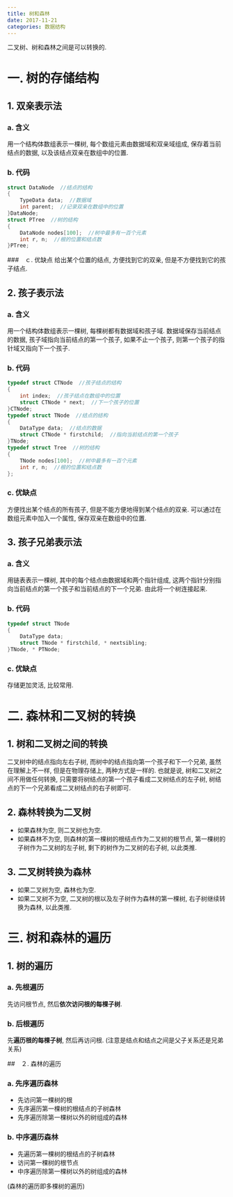 ```yaml
---
title: 树和森林
date: 2017-11-21
categories: 数据结构
---
```


二叉树、树和森林之间是可以转换的.
<!--more-->
# 一. 树的存储结构
## 1. 双亲表示法
### a. 含义
用一个结构体数组表示一棵树, 每个数组元素由数据域和双亲域组成, 保存着当前结点的数据, 以及该结点双亲在数组中的位置. 
### b. 代码
```c
struct DataNode  //结点的结构
{
    TypeData data;  //数据域
    int parent;  //记录双亲在数组中的位置
}DataNode;
struct PTree  //树的结构
{
    DataNode nodes[100];  //树中最多有一百个元素
    int r, n;  //根的位置和结点数 
}PTree;
```
###　ｃ. 优缺点
给出某个位置的结点, 方便找到它的双亲, 但是不方便找到它的孩子结点.

## 2. 孩子表示法
### a. 含义
用一个结构体数组表示一棵树, 每棵树都有数据域和孩子域. 数据域保存当前结点的数据, 孩子域指向当前结点的第一个孩子, 如果不止一个孩子, 则第一个孩子的指针域又指向下一个孩子.
### b. 代码
```c
typedef struct CTNode  //孩子结点的结构
{
    int index;  //孩子结点在数组中的位置
    struct CTNode * next;  //下一个孩子的位置
}CTNode;
typedef struct TNode  //结点的结构
{
    DataType data;  //结点的数据
    struct CTNode * firstchild;  //指向当前结点的第一个孩子
}TNode;
typedef struct Tree  //树的结构
{
    TNode nodes[100];  //树中最多有一百个元素
    int r, n;  //根的位置和结点数
};
```
### c. 优缺点
方便找出某个结点的所有孩子, 但是不能方便地得到某个结点的双亲. 可以通过在数组元素中加入一个属性, 保存双亲在数组中的位置.

## 3. 孩子兄弟表示法
### a. 含义
用链表表示一棵树, 其中的每个结点由数据域和两个指针组成, 这两个指针分别指向当前结点的第一个孩子和当前结点的下一个兄弟. 由此将一个树连接起来.
### b. 代码
```c
typedef struct TNode
{
    DataType data;
    struct TNode * firstchild, * nextsibling;
}TNode, * PTNode;
```

### c. 优缺点
存储更加灵活, 比较常用.

# 二. 森林和二叉树的转换

## 1. 树和二叉树之间的转换
二叉树中的结点指向左右子树, 而树中的结点指向第一个孩子和下一个兄弟, 虽然在理解上不一样, 但是在物理存储上, 两种方式是一样的. 也就是说, 树和二叉树之间不用做任何转换, 只需要将树结点的第一个孩子看成二叉树结点的左子树, 树结点的下一个兄弟看成二叉树结点的右子树即可.
## 2. 森林转换为二叉树
- 如果森林为空, 则二叉树也为空.
- 如果森林不为空, 则森林的第一棵树的根结点作为二叉树的根节点, 第一棵树的子树作为二叉树的左子树, 剩下的树作为二叉树的右子树, 以此类推.

## 3. 二叉树转换为森林
- 如果二叉树为空, 森林也为空.
- 如果二叉树不为空, 二叉树的根以及左子树作为森林的第一棵树, 右子树继续转换为森林, 以此类推.

# 三. 树和森林的遍历
## 1. 树的遍历
### a. 先根遍历
先访问根节点, 然后**依次访问根的每棵子树**.
### b. 后根遍历
先**遍历根的每棵子树**, 然后再访问根.
(注意是结点和结点之间是父子关系还是兄弟关系)


##　２. 森林的遍历
### a. 先序遍历森林
- 先访问第一棵树的根
- 先序遍历第一棵树的根结点的子树森林
- 先序遍历除第一棵树以外的树组成的森林

### b. 中序遍历森林
- 先遍历第一棵树的根结点的子树森林
- 访问第一棵树的根节点
- 中序遍历除第一棵树以外的树组成的森林

(森林的遍历即多棵树的遍历)
